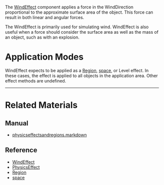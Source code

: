 The [WindEffect](https://github.com/ZilchEngine/ZilchDocs/blob/master/code_reference/class_reference/windeffect.markdown) component applies a force in the WindDirection  proportional to the approximate surface area of the object. This force can result in both linear and angular forces.

The WindEffect is primarily used for simulating wind. WindEffect is also useful when a force should consider the surface area as well as the mass of an object, such as with an explosion.

 #  Application Modes
WindEffect expects to be applied as a [Region](https://github.com/ZilchEngine/ZilchDocs/blob/master/code_reference/class_reference/region.markdown), [space](https://github.com/ZilchEngine/ZilchDocs/blob/master/code_reference/class_reference/space.markdown), or Level effect. In these cases, the effect is applied to all objects in the application area. Other effect methods are undefined.

---
 #  Related Materials
 ##  Manual
- [physicseffectsandregions.markdown](https://github.com/ZilchEngine/ZilchDocs/blob/master/zilch_editor_documentation/zilchmanual/physics/physicseffectsandregions.markdown)

 ##  Reference
- [WindEffect](https://github.com/ZilchEngine/ZilchDocs/blob/master/code_reference/class_reference/windeffect.markdown)
- [PhysicsEffect](https://github.com/ZilchEngine/ZilchDocs/blob/master/code_reference/class_reference/physicseffect.markdown)
- [Region](https://github.com/ZilchEngine/ZilchDocs/blob/master/code_reference/class_reference/region.markdown)
- [space](https://github.com/ZilchEngine/ZilchDocs/blob/master/code_reference/class_reference/space.markdown) 

 